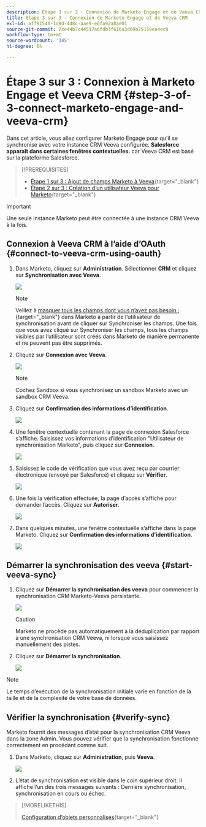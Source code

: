 ```yaml
---
description: Étape 3 sur 3 - Connexion de Marketo Engage et de Veeva CRM - Documents Marketo - Documentation du produit
title: Étape 3 sur 3 - Connexion de Marketo Engage et de Veeva CRM
exl-id: aff91540-1d9d-448c-aae9-e6fa92a8ae01
source-git-commit: 2ce44b7c44517a6fdb3f616a3d69b25158ea4ec9
workflow-type: tm+mt
source-wordcount: '345'
ht-degree: 0%

---
```


# Étape 3 sur 3 : Connexion à Marketo Engage et Veeva CRM {#step-3-of-3-connect-marketo-engage-and-veeva-crm}

Dans cet article, vous allez configurer Marketo Engage pour qu’il se synchronise avec votre instance CRM Veeva configurée. **Salesforce apparaît dans certaines fenêtres contextuelles.** car Veeva CRM est basé sur la plateforme Salesforce.

>[!PREREQUISITES]
>
>* [Étape 1 sur 3 : Ajout de champs Marketo à Veeva](/help/marketo/product-docs/crm-sync/veeva-crm-sync/setup/step-1-of-3-add-marketo-fields-to-veeva-crm.md){target=&quot;_blank&quot;}
>* [Étape 2 sur 3 : Création d’un utilisateur Veeva pour Marketo](/help/marketo/product-docs/crm-sync/veeva-crm-sync/setup/step-2-of-3-create-a-veeva-crm-user-for-marketo-engage.md){target=&quot;_blank&quot;}


>[!IMPORTANT]
>
>Une seule instance Marketo peut être connectée à une instance CRM Veeva à la fois.

## Connexion à Veeva CRM à l’aide d’OAuth {#connect-to-veeva-crm-using-oauth}

1. Dans Marketo, cliquez sur **Administration**. Sélectionner **CRM** et cliquez sur **Synchronisation avec Veeva**.

   ![](assets/step-3-of-3-connect-marketo-engage-1.png)

   >[!NOTE]
   >
   >Veillez à [masquer tous les champs dont vous n’avez pas besoin ;](/help/marketo/product-docs/crm-sync/salesforce-sync/sfdc-sync-details/hide-a-salesforce-field-from-the-marketo-sync.md){target=&quot;_blank&quot;} dans Marketo à partir de l’utilisateur de synchronisation avant de cliquer sur Synchroniser les champs. Une fois que vous avez cliqué sur Synchroniser les champs, tous les champs visibles par l’utilisateur sont créés dans Marketo de manière permanente et ne peuvent pas être supprimés.

1. Cliquez sur **Connexion avec Veeva**.

   ![](assets/step-3-of-3-connect-marketo-engage-2.png)

   >[!NOTE]
   >
   >Cochez Sandbox si vous synchronisez un sandbox Marketo avec un sandbox CRM Veeva.

1. Cliquez sur **Confirmation des informations d’identification**.

   ![](assets/step-3-of-3-connect-marketo-engage-3.png)

1. Une fenêtre contextuelle contenant la page de connexion Salesforce s’affiche. Saisissez vos informations d’identification &quot;Utilisateur de synchronisation Marketo&quot;, puis cliquez sur **Connexion**.

   ![](assets/step-3-of-3-connect-marketo-engage-4.png)

1. Saisissez le code de vérification que vous avez reçu par courrier électronique (envoyé par Salesforce) et cliquez sur **Vérifier**.

   ![](assets/step-3-of-3-connect-marketo-engage-5.png)

1. Une fois la vérification effectuée, la page d’accès s’affiche pour demander l’accès. Cliquez sur **Autoriser**.

   ![](assets/step-3-of-3-connect-marketo-engage-6.png)

1. Dans quelques minutes, une fenêtre contextuelle s’affiche dans la page Marketo. Cliquez sur **Confirmation des informations d’identification**.

   ![](assets/step-3-of-3-connect-marketo-engage-7.png)

## Démarrer la synchronisation des veeva {#start-veeva-sync}

1. Cliquez sur **Démarrer la synchronisation des veeva** pour commencer la synchronisation CRM Marketo-Veeva persistante.

   ![](assets/step-3-of-3-connect-marketo-engage-8.png)

   >[!CAUTION]
   >
   >Marketo ne procède pas automatiquement à la déduplication par rapport à une synchronisation CRM Veeva, ni lorsque vous saisissez manuellement des pistes.

1. Cliquez sur **Démarrer la synchronisation**.

   ![](assets/step-3-of-3-connect-marketo-engage-9.png)

>[!NOTE]
>
>Le temps d’exécution de la synchronisation initiale varie en fonction de la taille et de la complexité de votre base de données.

## Vérifier la synchronisation {#verify-sync}

Marketo fournit des messages d’état pour la synchronisation CRM Veeva dans la zone Admin. Vous pouvez vérifier que la synchronisation fonctionne correctement en procédant comme suit.

1. Dans Marketo, cliquez sur **Administration**, puis **Veeva**.

   ![](assets/step-3-of-3-connect-marketo-engage-10.png)

1. L’état de synchronisation est visible dans le coin supérieur droit. Il affiche l’un des trois messages suivants : Dernière synchronisation, synchronisation en cours ou échec.

>[!MORELIKETHIS]
>
>[Configuration d’objets personnalisés](/help/marketo/product-docs/crm-sync/veeva-crm-sync/sync-details/custom-object-sync.md){target=&quot;_blank&quot;}
